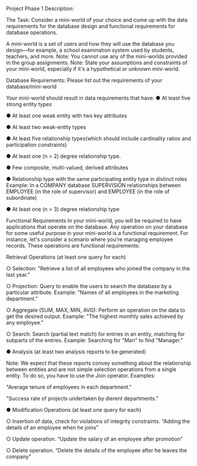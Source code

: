 Project Phase 1 Description:

The Task:
Consider a mini-world of your choice and come up with the data requirements for the database design and functional requirements for database operations.

A mini-world is a set of users and how they will use the database you design—for example, a school examination system used by students, teachers, and more.
Note: You cannot use any of the mini-worlds provided in the group assignments.
Note: State your assumptions and constraints of your mini-world, especially if it's a hypothetical or unknown mini-world.

Database Requirements:
Please list out the requirements of your database/mini-world

Your mini-world should result in data requirements that have:
● At least five strong entity types

● At least one weak entity with two key attributes

● At least two weak-entity types

● At least five relationship types(which should include cardinality ratios and participation constraints)

● At least one (n > 2) degree relationship type.

● Few composite, multi-valued, derived attributes

● Relationship type with the same participating entity type in distinct roles
  Example: In a COMPANY database SUPERVISION relationships between EMPLOYEE (in the role of supervisor) and EMPLOYEE (in the role of subordinate)
  
● At least one (n > 3) degree relationship type

Functional Requirements
In your mini-world, you will be required to have applications that operate on the database. Any operation on your database for some useful purpose in your mini-world is a functional
requirement.
For instance, let's consider a scenario where you're managing employee records.
These operations are functional requirements:

Retrieval Operations (at least one query for each)

○ Selection: "Retrieve a list of all employees who joined the company in the last year."

○ Projection: Query to enable the users to search the database by a particular attribute. Example: "Names of all employees in the marketing department."

○ Aggregate (SUM, MAX, MIN, AVG): Perform an operation on the data to get the desired output. Example: "The highest monthly sales achieved by any employee."

○ Search: Search (partial text match) for entries in an entity, matching for subparts of the entries. Example: Searching for "Man" to find "Manager."

● Analysis (at least two analysis reports to be generated)

Note: We expect that these reports convey something about the relationship between
entities and are not simple selection operations from a single entity. To do so, you have to
use the Join operator.
Examples:

"Average tenure of employees in each department."

"Success rate of projects undertaken by dierent departments.”

● Modification Operations (at least one query for each)

○ Insertion of data, check for violations of integrity constraints. “Adding the details
of an employee when he joins”

○ Update operation. “Update the salary of an employee after promotion”

○ Delete operation. “Delete the details of the employee after he leaves the company”


